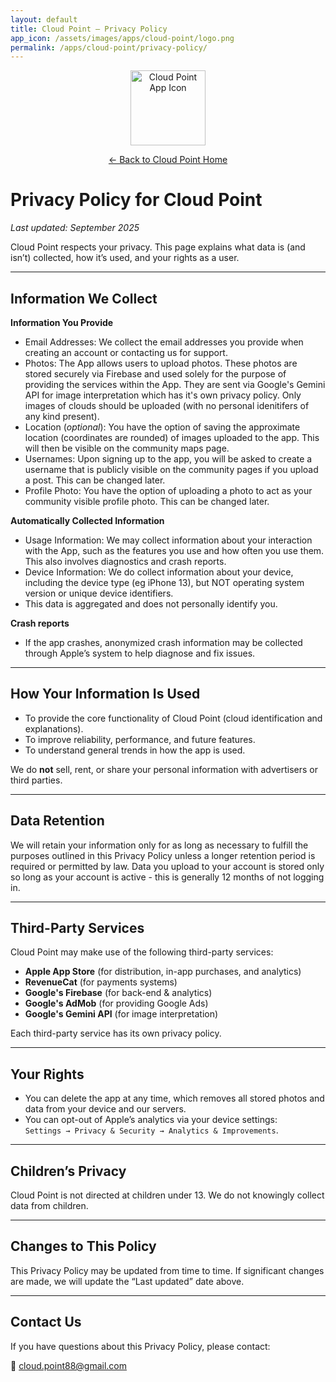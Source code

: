 ```yaml
---
layout: default
title: Cloud Point – Privacy Policy
app_icon: /assets/images/apps/cloud-point/logo.png
permalink: /apps/cloud-point/privacy-policy/
---
```


<p align="center">
    <img src="{{ page.app_icon }}" alt="Cloud Point App Icon" width="120" height="120">
</p>

<p align="center">
    <a href="/apps/cloud-point/">← Back to Cloud Point Home</a>
</p>

# Privacy Policy for Cloud Point

_Last updated: September 2025_

Cloud Point respects your privacy. This page explains what data is (and isn’t) collected, how it’s used, and your rights as a user.

---

## Information We Collect

**Information You Provide**
- Email Addresses: We collect the email addresses you provide when creating an account or contacting us for support.
- Photos: The App allows users to upload photos. These photos are stored securely via Firebase and used solely for the purpose of providing the services within the App. They are sent via Google's Gemini API for image interpretation which has it's own privacy policy. Only images of clouds should be uploaded (with no personal idenitifers of any kind present).
- Location (_optional_): You have the option of saving the approximate location (coordinates are rounded) of images uploaded to the app. This will then be visible on the community maps page.
- Usernames: Upon signing up to the app, you will be asked to create a username that is publicly visible on the community pages if you upload a post. This can be changed later.
- Profile Photo: You have the option of uploading a photo to act as your community visible profile photo. This can be changed later.

**Automatically Collected Information**
- Usage Information: We may collect information about your interaction with the App, such as the features you use and how often you use them. This also involves diagnostics and crash reports.
- Device Information: We do collect information about your device, including the device type (eg iPhone 13), but NOT operating system version or unique device identifiers.
- This data is aggregated and does not personally identify you.

**Crash reports**  
- If the app crashes, anonymized crash information may be collected through Apple’s system to help diagnose and fix issues.

---

## How Your Information Is Used

- To provide the core functionality of Cloud Point (cloud identification and explanations).  
- To improve reliability, performance, and future features.  
- To understand general trends in how the app is used.

We do **not** sell, rent, or share your personal information with advertisers or third parties.

---
## Data Retention

We will retain your information only for as long as necessary to fulfill the purposes outlined in this Privacy Policy unless a longer retention period is required or permitted by law. Data you upload to your account is stored only so long as your account is active - this is generally 12 months of not logging in.

---

## Third-Party Services

Cloud Point may make use of the following third-party services:

- **Apple App Store** (for distribution, in-app purchases, and analytics)  
- **RevenueCat** (for payments systems)
- **Google's Firebase** (for back-end & analytics)
- **Google's AdMob** (for providing Google Ads)
- **Google's Gemini API** (for image interpretation)

Each third-party service has its own privacy policy.

---

## Your Rights

- You can delete the app at any time, which removes all stored photos and data from your device and our servers.  
- You can opt-out of Apple’s analytics via your device settings:  
  `Settings → Privacy & Security → Analytics & Improvements`.

---

## Children’s Privacy

Cloud Point is not directed at children under 13. We do not knowingly collect data from children.

---

## Changes to This Policy

This Privacy Policy may be updated from time to time. If significant changes are made, we will update the “Last updated” date above.

---

## Contact Us

If you have questions about this Privacy Policy, please contact:

📧 [cloud.point88@gmail.com](mailto:cloud.point88@gmail.com)
